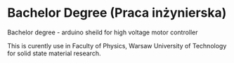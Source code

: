 # Bachelor Degree (Praca inżynierska)
Bachelor degree - arduino sheild for high voltage motor controller

This is curently use in Faculty of Physics, Warsaw University of Technology for solid state material research.
